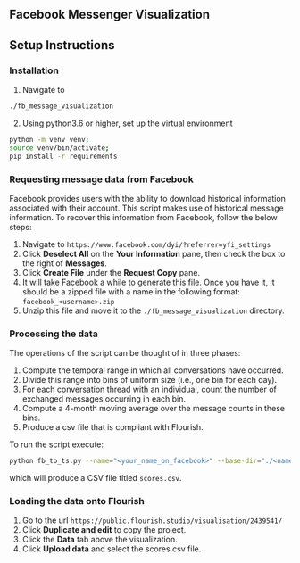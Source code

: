 ## Facebook Messenger Visualization

## Setup Instructions

### Installation
1. Navigate to 
```bash 
./fb_message_visualization
```
2. Using python3.6 or higher, set up the virtual environment
```bash
python -m venv venv;
source venv/bin/activate;
pip install -r requirements
```

### Requesting message data from Facebook

Facebook provides users with the ability to download historical information associated with their account.
This script makes use of historical message information. 
To recover this information from Facebook, follow the below steps:

1. Navigate to 
```https://www.facebook.com/dyi/?referrer=yfi_settings```
2. Click **Deselect All** on the **Your Information** pane, then check the box to the right of **Messages**.
3. Click **Create File** under the **Request Copy** pane.
4. It will take Facebook a while to generate this file.
Once you have it, it should be a zipped file with a name in the following format:
```facebook_<username>.zip```
5. Unzip this file and move it to the ```./fb_message_visualization``` directory.

### Processing the data

The operations of the script can be thought of in three phases:
1. Compute the temporal range in which all conversations have occurred. 
2. Divide this range into bins of uniform size (i.e., one bin for each day).
3. For each conversation thread with an individual, count the number of exchanged messages occurring in each bin.
4. Compute a 4-month moving average over the message counts in these bins.
5. Produce a csv file that is compliant with Flourish.

To run the script execute:
```bash
python fb_to_ts.py --name="<your_name_on_facebook>" --base-dir="./<name_of_messages_directory>"
```
which will produce a CSV file titled ```scores.csv```. 

### Loading the data onto Flourish
1. Go to the url ```https://public.flourish.studio/visualisation/2439541/```
2. Click **Duplicate and edit** to copy the project.
3. Click the **Data** tab above the visualization.
4. Click **Upload data** and select the scores.csv file.





